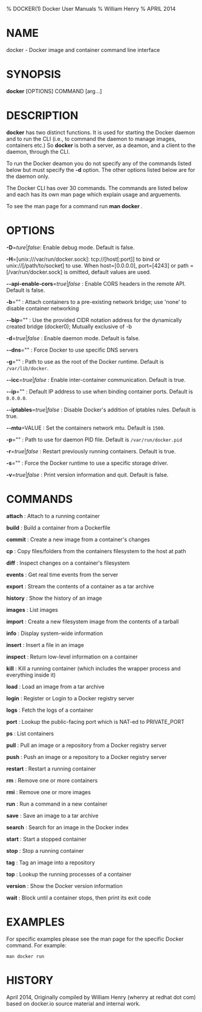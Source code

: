 % DOCKER(1) Docker User Manuals 
% William Henry
% APRIL 2014 
# NAME
docker \- Docker image and container command line interface

# SYNOPSIS
**docker** [OPTIONS] COMMAND [arg...]

# DESCRIPTION
**docker** has two distinct functions. It is used for starting the Docker 
daemon and to run the CLI (i.e., to command the daemon to manage images, 
containers etc.) So **docker** is both a server, as a deamon, and a client 
to the daemon, through the CLI.

To run the Docker deamon you do not specify any of the commands listed below but 
must specify the **-d** option.  The other options listed below are for the 
daemon only.

The Docker CLI has over 30 commands. The commands are listed below and each has 
its own man page which explain usage and arguements. 

To see the man page for a command run **man docker <command>**.

# OPTIONS
**-D**=*ture*|*false*: 
Enable debug mode. Default is false.

**-H**=[unix:///var/run/docker.sock]: tcp://[host[:port]] to bind or 
unix://[/path/to/socket] to use. 
When host=[0.0.0.0], port=[4243] or path 
=[/var/run/docker.sock] is omitted, default values are used.

**--api-enable-cors**=*true*|*false*
: Enable CORS headers in the remote API. Default is false.

**-b**=""
: Attach containers to a pre\-existing network bridge; use 'none' to disable container networking

**--bip**=""
: Use the provided CIDR notation address for the dynamically created bridge (docker0); Mutually exclusive of \-b

**-d**=*true*|*false*
: Enable daemon mode. Default is false.

**--dns**=""
: Force Docker to use specific DNS servers

**-g**=""
: Path to use as the root of the Docker runtime. Default is `/var/lib/docker`.

**--icc**=*true*|*false*
: Enable inter\-container communication. Default is true.

**--ip**=""
: Default IP address to use when binding container ports. Default is `0.0.0.0`.

**--iptables**=*true*|*false*
: Disable Docker's addition of iptables rules. Default is true.

**--mtu**=VALUE
: Set the containers network mtu. Default is `1500`.

**-p**=""
: Path to use for daemon PID file. Default is `/var/run/docker.pid`

**-r**=*true*|*false*
: Restart previously running containers. Default is true.

**-s**=""
: Force the Docker runtime to use a specific storage driver.

**-v**=*true*|*false*
: Print version information and quit. Default is false.

# COMMANDS

**attach** 
: Attach to a running container

**build** 
: Build a container from a Dockerfile

**commit** 
: Create a new image from a container's changes

**cp** 
: Copy files/folders from the containers filesystem to the host at path

**diff** 
: Inspect changes on a container's filesystem
    

**events**
: Get real time events from the server

**export** 
: Stream the contents of a container as a tar archive

**history**
: Show the history of an image

**images**
: List images

**import** 
: Create a new filesystem image from the contents of a tarball

**info** 
: Display system-wide information

**insert** 
: Insert a file in an image

**inspect** 
: Return low-level information on a container

**kill** 
: Kill a running container (which includes the wrapper process and everything 
inside it) 

**load** 
: Load an image from a tar archive

**login** 
: Register or Login to a Docker registry server

**logs** 
: Fetch the logs of a container

**port** 
: Lookup the public-facing port which is NAT-ed to PRIVATE_PORT

**ps** 
: List containers

**pull** 
: Pull an image or a repository from a Docker registry server

**push** 
: Push an image or a repository to a Docker registry server

**restart** 
: Restart a running container

**rm** 
: Remove one or more containers

**rmi** 
: Remove one or more images

**run** 
: Run a command in a new container

**save** 
: Save an image to a tar archive

**search** 
: Search for an image in the Docker index

**start** 
: Start a stopped container

**stop** 
: Stop a running container

**tag** 
: Tag an image into a repository

**top** 
: Lookup the running processes of a container

**version**
: Show the Docker version information

**wait** 
: Block until a container stops, then print its exit code

# EXAMPLES

For specific examples please see the man page for the specific Docker command. 
For example:

    man docker run

# HISTORY
April 2014, Originally compiled by William Henry (whenry at redhat dot com) based
 on docker.io source material and internal work.
